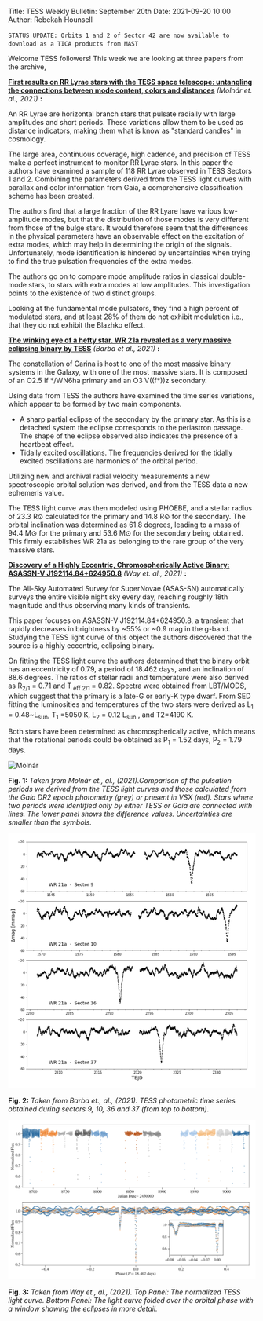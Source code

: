 Title: TESS Weekly Bulletin: September 20th
Date: 2021-09-20 10:00
Author: Rebekah Hounsell

`STATUS UPDATE: Orbits 1 and 2 of Sector 42 are now available to download as a TICA products from MAST`

Welcome TESS followers!  This week we are looking at three papers from the archive, 

**[First results on RR Lyrae stars with the TESS space telescope: untangling the connections between mode content, colors and distances](https://arxiv.org/abs/2109.07329)** *(Molnár et. al., 2021)* **:**

An RR Lyrae are horizontal branch stars  that pulsate radially with large amplitudes and short periods. These variations allow them to be used as distance indicators, making them what is know as "standard candles" in cosmology. 

The large area, continuous coverage, high cadence, and precision of TESS make a perfect instrument to monitor RR Lyrae stars. In this paper the authors have examined a sample of 118 RR Lyrae observed in TESS Sectors 1 and 2. Combining the parameters derived from the TESS light curves with parallax and color information from Gaia, a comprehensive classification scheme has been created. 

The authors find that a large fraction of the RR Lyare have various low-amplitude modes, but that the distribution of those modes is very different from those of the bulge stars. It would therefore seem that the differences in the physical parameters have an observable effect on the excitation of extra modes, which may help in determining the origin of the signals. Unfortunately, mode identification is hindered by uncertainties when trying to find the true pulsation frequencies of the extra modes.

The authors go on to compare mode amplitude ratios in classical double-mode stars, to stars with extra modes at low amplitudes. This investigation points to the existence of two distinct groups. 

Looking at the fundamental mode pulsators, they find a high percent of modulated stars, and at least 28% of them do not exhibit modulation i.e., that they do not exhibit the Blazhko effect. 

**[The winking eye of a hefty star. WR 21a revealed as a very massive eclipsing binary by TESS](https://arxiv.org/abs/2109.06311)** *(Barba et al.,  2021)* **:**

The constellation of Carina is host to one of the most massive binary systems in the Galaxy, with one of the most massive stars. It is composed of an O2.5 If &#42;/WN6ha primary and an O3 V((f&#42;))z secondary.

Using data from TESS the authors have examined the time series variations, which appear to be formed by two main components.

-  A sharp partial eclipse of the secondary by the primary star. As this is a detached system the eclipse corresponds to the periastron passage. The shape of the eclipse observed also indicates the presence of a heartbeat effect. 
-  Tidally excited oscillations. The frequencies derived for the tidally excited oscillations are harmonics of the orbital period.

Utilizing new and archival radial velocity measurements a new spectroscopic orbital solution was derived, and from the TESS data a new ephemeris value.

The TESS light curve was then modeled using PHOEBE, and a stellar radius of  23.3 R⊙ calculated for the primary and 14.8 R⊙ for the secondary. The orbital inclination was determined as  61.8 degrees, leading to a mass of 94.4 M⊙ for the primary and  53.6 M⊙ for the secondary being obtained. This firmly establishes WR 21a as belonging to the rare group of the very massive stars.


**[Discovery of a Highly Eccentric, Chromospherically Active Binary: ASASSN-V J192114.84+624950.8](https://arxiv.org/abs/2109.07586)** *(Way et. al.,  2021)* **:**

The All-Sky Automated Survey for SuperNovae (ASAS-SN) automatically surveys the entire visible night sky every day, reaching roughly 18th magnitude and thus observing many kinds of transients. 

This paper focuses on ASASSN-V J192114.84+624950.8, a transient that rapidly decreases in brightness by ~55% or ~0.9 mag in the g-band. Studying the TESS light curve of this object the authors discovered that the source is a highly eccentric, eclipsing binary. 

On fitting the TESS light curve the authors determined that the binary orbit has an eccentricity of 0.79, a period of 18.462 days, and an inclination of 88.6 degrees. The ratios of stellar radii and temperature were also derived as R<sub>2/1</sub> = 0.71 and T<sub> eff 2/1 </sub> = 0.82. Spectra were obtained from LBT/MODS, which suggest that the primary is a late-G or early-K type dwarf. From SED  fitting the luminosities and temperatures of the two stars were derived as L<sub>1</sub> = 0.48~L<sub>sun</sub>, T<sub>1</sub> =5050 K, L<sub>2</sub>  = 0.12 L<sub>sun</sub> , and T2=4190 K.

Both stars have been determined as chromospherically active, which means that the rotational periods could be obtained as P<sub>1</sub> = 1.52 days, P<sub>2</sub> = 1.79 days.


![Molnár ](images/news/Molnár_2021.png)

**Fig. 1:** *Taken from Molnár et., al., (2021).Comparison of the pulsation periods we derived from the TESS light curves and those calculated from the Gaia DR2 epoch photometry (grey) or present in VSX (red). Stars where two periods were identified only by either TESS or Gaia are connected with lines. The lower panel shows the difference values. Uncertainties are smaller than the symbols.*

![Barba](images/news/Barba_2021.png)

**Fig. 2:** *Taken from Barba et., al., (2021).  TESS photometric time series obtained during sectors 9, 10, 36 and 37 (from top to bottom).*

![Way](images/news/Way_2021.png)

**Fig. 3:** *Taken from Way et., al., (2021). Top Panel: The normalized TESS light curve. Bottom Panel: The light curve folded over the orbital phase with a window showing the eclipses in more detail.*